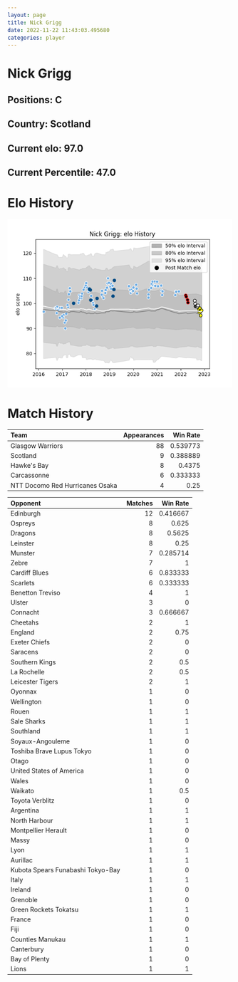 ```yaml
---  
layout: page  
title: Nick Grigg  
date: 2022-11-22 11:43:03.495680  
categories: player  
---
```

# Nick Grigg

## Positions: C

## Country: Scotland

## Current elo: 97.0

## Current Percentile: 47.0

# Elo History


![elo history](history_NickGrigg.png)
# Match History


| Team                            |   Appearances |   Win Rate |
|:--------------------------------|--------------:|-----------:|
| Glasgow Warriors                |            88 |   0.539773 |
| Scotland                        |             9 |   0.388889 |
| Hawke's Bay                     |             8 |   0.4375   |
| Carcassonne                     |             6 |   0.333333 |
| NTT Docomo Red Hurricanes Osaka |             4 |   0.25     |

| Opponent                          |   Matches |   Win Rate |
|:----------------------------------|----------:|-----------:|
| Edinburgh                         |        12 |   0.416667 |
| Ospreys                           |         8 |   0.625    |
| Dragons                           |         8 |   0.5625   |
| Leinster                          |         8 |   0.25     |
| Munster                           |         7 |   0.285714 |
| Zebre                             |         7 |   1        |
| Cardiff Blues                     |         6 |   0.833333 |
| Scarlets                          |         6 |   0.333333 |
| Benetton Treviso                  |         4 |   1        |
| Ulster                            |         3 |   0        |
| Connacht                          |         3 |   0.666667 |
| Cheetahs                          |         2 |   1        |
| England                           |         2 |   0.75     |
| Exeter Chiefs                     |         2 |   0        |
| Saracens                          |         2 |   0        |
| Southern Kings                    |         2 |   0.5      |
| La Rochelle                       |         2 |   0.5      |
| Leicester Tigers                  |         2 |   1        |
| Oyonnax                           |         1 |   0        |
| Wellington                        |         1 |   0        |
| Rouen                             |         1 |   1        |
| Sale Sharks                       |         1 |   1        |
| Southland                         |         1 |   1        |
| Soyaux-Angouleme                  |         1 |   0        |
| Toshiba Brave Lupus Tokyo         |         1 |   0        |
| Otago                             |         1 |   0        |
| United States of America          |         1 |   0        |
| Wales                             |         1 |   0        |
| Waikato                           |         1 |   0.5      |
| Toyota Verblitz                   |         1 |   0        |
| Argentina                         |         1 |   1        |
| North Harbour                     |         1 |   1        |
| Montpellier Herault               |         1 |   0        |
| Massy                             |         1 |   0        |
| Lyon                              |         1 |   1        |
| Aurillac                          |         1 |   1        |
| Kubota Spears Funabashi Tokyo-Bay |         1 |   0        |
| Italy                             |         1 |   1        |
| Ireland                           |         1 |   0        |
| Grenoble                          |         1 |   0        |
| Green Rockets Tokatsu             |         1 |   1        |
| France                            |         1 |   0        |
| Fiji                              |         1 |   0        |
| Counties Manukau                  |         1 |   1        |
| Canterbury                        |         1 |   0        |
| Bay of Plenty                     |         1 |   0        |
| Lions                             |         1 |   1        |